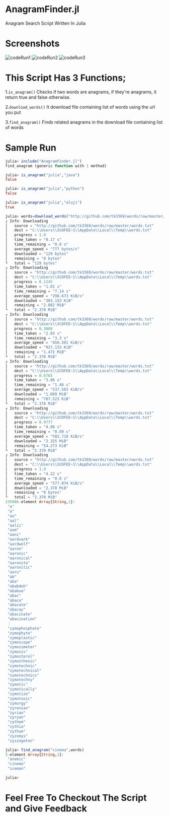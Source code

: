 # AnagramFinder.jl
Anagram Search Script Written In Julia

# Screenshots
![codeRun1](screenshots/finalUpdate1.PNG)
![codeRun2](screenshots/finalUpdate2.PNG)
![codeRun3](screenshots/finalUpdate3.PNG)


# This Script Has 3 Functions;
1.`is_anagram()` Checks if two words are anagrams, if they're anagrams, it return true and false otherwise.

2.`download_words()` It download file containing list of words using the url you put

3.`find_anagram()` Finds related anagrams in the download file containing list of words

# Sample Run

```jl
julia> include("AnagramFinder.jl")
find_anagram (generic function with 1 method)

julia> is_anagram("julia","java")
false

julia> is_anagram("julia","python")
false

julia> is_anagram("julia","aluji")
true

julia> words=download_words("http://github.com/tk3369/words/raw/master/words.tx
┌ Info: Downloading
│   source = "http://github.com/tk3369/words/raw/master/words.txt"
│   dest = "C:\\Users\\SCOFEE~1\\AppData\\Local\\Temp\\words.txt"
│   progress = 1.0
│   time_taken = "0.17 s"
│   time_remaining = "0.0 s"
│   average_speed = "777 bytes/s"
│   downloaded = "129 bytes"
│   remaining = "0 bytes"
└   total = "129 bytes"
┌ Info: Downloading
│   source = "http://github.com/tk3369/words/raw/master/words.txt"
│   dest = "C:\\Users\\SCOFEE~1\\AppData\\Local\\Temp\\words.txt"
│   progress = 0.1245
│   time_taken = "1.01 s"
│   time_remaining = "7.14 s"
│   average_speed = "298.673 KiB/s"
│   downloaded = "303.153 KiB"
│   remaining = "2.082 MiB"
└   total = "2.378 MiB"
┌ Info: Downloading
│   source = "http://github.com/tk3369/words/raw/master/words.txt"
│   dest = "C:\\Users\\SCOFEE~1\\AppData\\Local\\Temp\\words.txt"
│   progress = 0.3808
│   time_taken = "2.03 s"
│   time_remaining = "3.3 s"
│   average_speed = "456.501 KiB/s"
│   downloaded = "927.153 KiB"
│   remaining = "1.472 MiB"
└   total = "2.378 MiB"
┌ Info: Downloading
│   source = "http://github.com/tk3369/words/raw/master/words.txt"
│   dest = "C:\\Users\\SCOFEE~1\\AppData\\Local\\Temp\\words.txt"
│   progress = 0.6765
│   time_taken = "3.06 s"
│   time_remaining = "1.46 s"
│   average_speed = "537.583 KiB/s"
│   downloaded = "1.609 MiB"
│   remaining = "787.523 KiB"
└   total = "2.378 MiB"
┌ Info: Downloading
│   source = "http://github.com/tk3369/words/raw/master/words.txt"
│   dest = "C:\\Users\\SCOFEE~1\\AppData\\Local\\Temp\\words.txt"
│   progress = 0.9777
│   time_taken = "4.08 s"
│   time_remaining = "0.09 s"
│   average_speed = "582.718 KiB/s"
│   downloaded = "2.325 MiB"
│   remaining = "54.273 KiB"
└   total = "2.378 MiB"
┌ Info: Downloading
│   source = "http://github.com/tk3369/words/raw/master/words.txt"
│   dest = "C:\\Users\\SCOFEE~1\\AppData\\Local\\Temp\\words.txt"
│   progress = 1.0
│   time_taken = "4.22 s"
│   time_remaining = "0.0 s"
│   average_speed = "577.074 KiB/s"
│   downloaded = "2.378 MiB"
│   remaining = "0 bytes"
└   total = "2.378 MiB"
235886-element Array{String,1}:
 "a"
 "a"
 "aa"
 "aal"
 "aalii"
 "aam"
 "aani"
 "aardvark"
 "aardwolf"
 "aaron"
 "aaronic"
 "aaronical"
 "aaronite"
 "aaronitic"
 "aaru"
 "ab"
 "aba"
 "ababdeh"
 "ababua"
 "abac"
 "abaca"
 "abacate"
 "abacay"
 "abacinate"
 "abacination"
 ⋮
 "zymophosphate"
 "zymophyte"
 "zymoplastic"
 "zymoscope"
 "zymosimeter"
 "zymosis"
 "zymosterol"
 "zymosthenic"
 "zymotechnic"
 "zymotechnical"
 "zymotechnics"
 "zymotechny"
 "zymotic"
 "zymotically"
 "zymotize"
 "zymotoxic"
 "zymurgy"
 "zyrenian"
 "zyrian"
 "zyryan"
 "zythem"
 "zythia"
 "zythum"
 "zyzomys"
 "zyzzogeton"

julia> find_anagram("cinema",words)
3-element Array{String,1}:
 "anemic"
 "cinema"
 "iceman"

julia>
```

# Feel Free To Checkout The Script and Give Feedback

